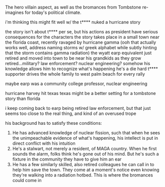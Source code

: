 The hero villain aspect, as well as the bromances from Tombstone re-imagines for today's political climate.

i'm thinking this might fit well w/ the t**** nuked a hurricane story

the story isn't about t**** per se, but his actions as president have serious consequences for the characters
the story takes place in a small town near the florida coast, recently ravaged by hurricane gamma
  (ooh that actually works well, address naming storms w/ greek alphabet while subtly hinting that the storm contains gamma radiation)
the wyatt earp equivalent just retired and moved into town to be near his grandkids as they grow
retired...military? law enforcement? nuclear engineering?
somehow his knowledge allows him to recognize what's happening
  he's a die hard t**** supporter
    drives the whole family to west palm beach for every rally

maybe earp was a community college professor, nuclear engineering

hurricane harvey
hit texas
  texas might be a better setting for a tombstone story than florida
  
i keep coming back to earp being retired law enforcement, but that just seems too close to the real thing, and kind of an overused trope

his background has to satisfy these conditions:
1. He has advanced knowledge of nuclear fission, such that when he sees the unimpeachable evidence of what's happening, his intellect is put in direct conflict with his intuition
2. He's a stalwart, not merely a resident, of MAGA country. When he first sounds the alarm, folks think he's gone out of his mind. But he's such a fixture in the community they have to give him an ear
3. He has a few similarly skilled, also retired colleagues he can call in to help him save the town. They come at a moment's notice even knowing they're walking into a radiation hotbed. This is where the bromances could come in


